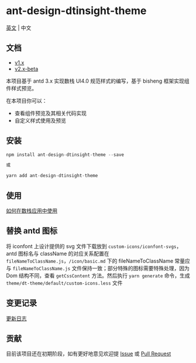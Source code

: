 # ant-design-dtinsight-theme

[英文](./README.md) | 中文

## 文档
- [v1.x](https://liuxy0551.github.io/ant-design-dtinsight-theme/docs/react/getting-started-cn)
- [v2.x-beta](https://dtstack.github.io/ant-design-dtinsight-theme/docs/react/introduce-cn)

本项目基于 antd 3.x 实现数栈 UI4.0 规范样式的编写，基于 bisheng 框架实现组件样式预览。

在本项目你可以：

- 查看组件预览及其相关代码实现
- 自定义样式使用及预览

## 安装

```javascript
npm install ant-design-dtinsight-theme --save

或

yarn add ant-design-dtinsight-theme
```

## 使用

[如何在数栈应用中使用](https://github.com/DTStack/ant-design-dtinsight-theme/blob/master/docs/react/introduce-cn.zh-CN.md)

## 替换 antd 图标

将 iconfont 上设计提供的 svg 文件下载放到 `custom-icons/iconfont-svgs`，antd 图标名与 className 的对应关系配置在 `fileNameToClassName.js`，`/icon/basic.md` 下的 fileNameToClassName 常量应与 `fileNameToClassName.js` 文件保持一致；部分特殊的图标需要特殊处理，因为 Dom 结构不同，查看 `getCssContent` 方法。然后执行 `yarn generate` 命令，生成 `theme/dt-theme/default/custom-icons.less` 文件

## 变更记录

[更新日志](https://github.com/DTStack/ant-design-dtinsight-theme/blob/master/docs/react/change-log.zh-CN.md)

## 贡献

目前该项目还在初期阶段，如有更好地意见欢迎提 [Issue](https://github.com/DTStack/ant-design-dtinsight-theme/issues/new) 或 [Pull Request](https://github.com/DTStack/ant-design-dtinsight-theme/pulls)
